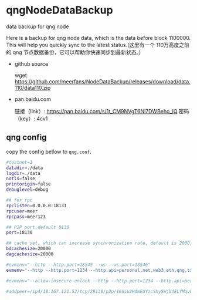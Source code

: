 # qngNodeDataBackup

data backup for qng node


Here is a backup for qng node data, which is the data before block 1100000. This will help you quickly sync to the latest status.(这里有一个 110万高度之前的 qng 节点数据备份，它可以帮助你快速同步到最新状态。)

- github source

  wget https://github.com/meerfans/NodeDataBackup/releases/download/data.110/data110.zip

- pan.baidu.com

  链接（link）: https://pan.baidu.com/s/1t_CM9NVgT6Nl7DWBeho_iQ  密码（key）: 4cv1
  

## qng config

copy the config bellow to `qng.conf`.

```bash
#testnet=1
datadir=./data
logdir=./data
notls=false
printorigin=false
debuglevel=debug

## for rpc 
rpclisten=0.0.0.0:18131
rpcuser=meer
rpcpass=meer123

## P2P port,default 8130
port=18130

## cache set, which can increase synchronization rate, default is 2000, for 8G memory,the recommended value 20000.
bdcachesize=20000
dagcachesize=20000

#evmenv="--http --http.port=18545 --ws --ws.port=18546"
evmenv="--http --http.port=1234 --http.api=personal,net,web3,eth,qng,txpool"

#evmenv="--allow-insecure-unlock --http --http.port=1234 --http.api=personal,net,web3,eth,qng,txpool --ws --ws.port=18546 --ws.addr=0.0.0.0 --ws.api=eth,web3,net,debug,txpool"

#addpeer=/ip4/18.167.121.52/tcp/28130/p2p/16Uiu2HAmEUYzcShySWjU4ELYMqvWjH1Z3uL6iG4vaeZwAuHidquR
```
